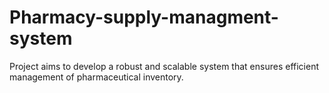 # Pharmacy-supply-managment-system
Project aims to develop a robust and scalable system that ensures efficient management of pharmaceutical inventory.
